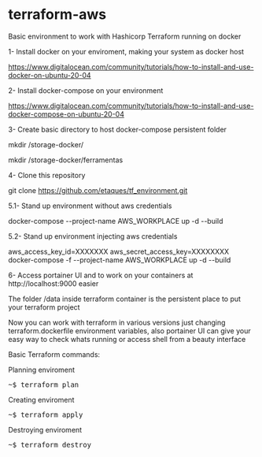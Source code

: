 # terraform-aws

Basic environment to work with Hashicorp Terraform running on docker


1- Install docker on your enviroment, making your system as docker host

https://www.digitalocean.com/community/tutorials/how-to-install-and-use-docker-on-ubuntu-20-04

2- Install docker-compose on your environment

https://www.digitalocean.com/community/tutorials/how-to-install-and-use-docker-compose-on-ubuntu-20-04

3- Create basic directory to host docker-compose persistent folder

mkdir /storage-docker/

mkdir /storage-docker/ferramentas

4- Clone this repository

git clone https://github.com/etaques/tf_environment.git

5.1- Stand up environment without aws credentials

docker-compose --project-name AWS_WORKPLACE up -d --build

5.2- Stand up environment injecting aws credentials

aws_access_key_id=XXXXXXX aws_secret_access_key=XXXXXXXX docker-compose -f --project-name AWS_WORKPLACE up -d --build

6- Access portainer UI and to work on your containers at http://localhost:9000 easier

The folder /data inside terraform container is the persistent place to put your terraform project

Now you can work with terraform in various versions just changing terraform.dockerfile environment variables, 
also portainer UI can give your easy way to check whats running or access shell from a beauty interface


Basic Terraform commands:

Planning enviroment

<pre>~$ terraform plan</pre>

Creating enviroment

<pre>~$ terraform apply</pre>

Destroying enviroment

<pre>~$ terraform destroy</pre>
